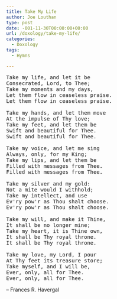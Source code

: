 ```yaml
---
title: Take My Life
author: Joe Louthan
type: post
date: -001-11-30T00:00:00+00:00
url: /doxology/take-my-life/
categories:
  - Doxology
tags:
  - Hymns

---
```

<pre>Take my life, and let it be
Consecrated, Lord, to Thee;
Take my moments and my days,
Let them flow in ceaseless praise.
Let them flow in ceaseless praise.

Take my hands, and let them move
At the impulse of Thy love;
Take my feet, and let them be
Swift and beautiful for Thee.
Swift and beautiful for Thee.

Take my voice, and let me sing
Always, only, for my King;
Take my lips, and let them be
Filled with messages from Thee.
Filled with messages from Thee.

Take my silver and my gold:
Not a mite would I withhold;
Take my intellect, and use
Ev'ry pow'r as Thou shalt choose.
Ev'ry pow'r as Thou shalt choose.

Take my will, and make it Thine,
It shall be no longer mine;
Take my heart, it is Thine own,
It shall be Thy royal throne.
It shall be Thy royal throne.

Take my love, my Lord, I pour
At Thy feet its treasure store;
Take myself, and I will be,
Ever, only, all for Thee.
Ever, only, all for Thee.</pre>

&#8211; Frances R. Havergal